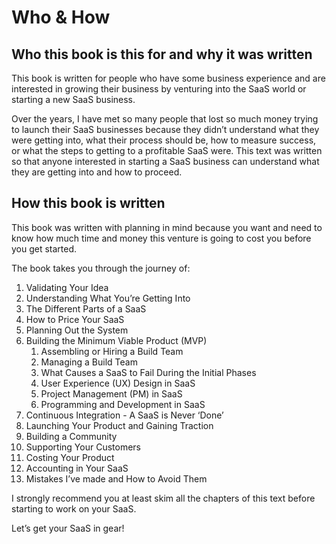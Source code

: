 # Who & How

## Who this book is this for and why it was written

This book is written for people who have some business experience and are interested in growing their business by venturing into the SaaS world or starting a new SaaS business. 

Over the years, I have met so many people that lost so much money trying to launch their SaaS businesses because they didn’t understand what they were getting into, what their process should be, how to measure success, or what the steps to getting to a profitable SaaS were. This text was written so that anyone interested in starting a SaaS business can understand what they are getting into and how to proceed.

## How this book is written

This book was written with planning in mind because you want and need to know how much time and money this venture is going to cost you before you get started. 

The book takes you through the journey of:

1. Validating Your Idea
2. Understanding What You’re Getting Into
3. The Different Parts of a SaaS
4. How to Price Your SaaS
5. Planning Out the System
6. Building the Minimum Viable Product \(MVP\)
   1. Assembling or Hiring a Build Team
   2. Managing a Build Team
   3. What Causes a SaaS to Fail During the Initial Phases
   4. User Experience \(UX\) Design in SaaS
   5. Project Management \(PM\) in SaaS
   6. Programming and Development in SaaS
7. Continuous Integration - A SaaS is Never ‘Done’
8. Launching Your Product and Gaining Traction
9. Building a Community
10. Supporting Your Customers
11. Costing Your Product
12. Accounting in Your SaaS
13. Mistakes I’ve made and How to Avoid Them 

I strongly recommend you at least skim all the chapters of this text before starting to work on your SaaS.

Let’s get your SaaS in gear!

